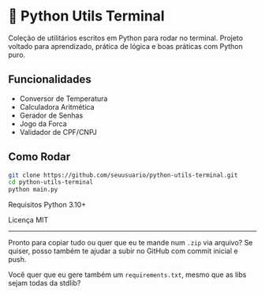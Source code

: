 # 🐍 Python Utils Terminal

Coleção de utilitários escritos em Python para rodar no terminal. Projeto voltado para aprendizado, prática de lógica e boas práticas com Python puro.

## Funcionalidades

- Conversor de Temperatura
- Calculadora Aritmética
- Gerador de Senhas
- Jogo da Forca
- Validador de CPF/CNPJ

## Como Rodar

```bash
git clone https://github.com/seuusuario/python-utils-terminal.git
cd python-utils-terminal
python main.py
```

Requisitos
Python 3.10+

Licença
MIT

---

Pronto para copiar tudo ou quer que eu te mande num `.zip` via arquivo? Se quiser, posso também te ajudar a subir no GitHub com commit inicial e push.

Você quer que eu gere também um `requirements.txt`, mesmo que as libs sejam todas da stdlib?
